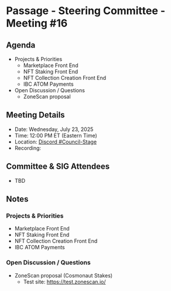 # Passage - Steering Committee - Meeting #16

## Agenda
- Projects & Priorities
  - Marketplace Front End
  - NFT Staking Front End
  - NFT Collection Creation Front End
  - IBC ATOM Payments
- Open Discussion / Questions
  - ZoneScan proposal

## Meeting Details
- Date: Wednesday, July 23, 2025
- Time: 12:00 PM ET (Eastern Time)
- Location: [Discord #Council-Stage](https://discord.gg/passage)
- Recording: 

## Committee & SIG Attendees
- TBD

##  Notes
### Projects & Priorities
- Marketplace Front End 
- NFT Staking Front End
- NFT Collection Creation Front End
- IBC ATOM Payments

### Open Discussion / Questions
- ZoneScan proposal (Cosmonaut Stakes)
  - Test site: https://test.zonescan.io/
